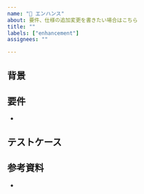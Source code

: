 ```yaml
---
name: "🚀 エンハンス"
about: 要件、仕様の追加変更を書きたい場合はこちら
title: ""
labels: ["enhancement"]
assignees: ""

---
```


## 背景
<!-- 要件の説明だけでは不十分な時に記載する -->

## 要件
- 

## テストケース


## 参考資料
- 


